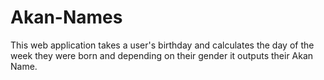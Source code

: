 # Akan-Names

This web application takes a user's birthday and calculates the day of the week they were born and depending on their gender it outputs their Akan Name.
